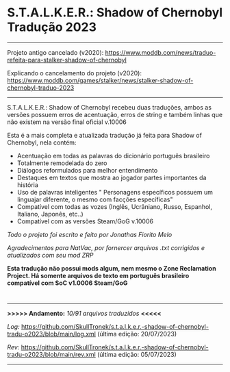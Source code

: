 # S.T.A.L.K.E.R.: Shadow of Chernobyl Tradução 2023
_______________________________________________________
Projeto antigo cancelado (v2020): https://www.moddb.com/news/traduo-refeita-para-stalker-shadow-of-chernobyl

Explicando o cancelamento do projeto (v2020): https://www.moddb.com/games/stalker/news/stalker-shadow-of-chernobyl-traduo-2023
_______________________________________________________

S.T.A.L.K.E.R.: Shadow of Chernobyl recebeu duas traduções, ambos as versões possuem erros de acentuação, erros de string e também linhas que não existem na versão final oficial v.10006

Esta é a mais completa e atualizada tradução já feita para Shadow of Chernobyl, nela contém:

- Acentuação em todas as palavras do dicionário português brasileiro
- Totalmente remodelada do zero
- Diálogos reformulados para melhor entendimento
- Destaques em textos que mostra ao jogador partes importantes da história
- Uso de palavras inteligentes " Personagens específicos possuem um linguajar diferente, o mesmo com facções específicas"
- Compatível com todas as vozes (Inglês, Ucrâniano, Russo, Espanhol, Italiano, Japonês, etc..)
- Compatível com as versões Steam/GoG v.10006

*Todo o projeto foi escrito e feito por Jonathas Fiorito Melo*

*Agradecimentos para NatVac, por fornercer arquivos .txt corrigidos e atualizados com seu mod ZRP*

**Esta tradução não possui mods algum, nem mesmo o Zone Reclamation Project. Há somente arquivos de texto em português brasileiro compatível com SoC v1.0006 Steam/GoG**
#



_______________________________________________________
**>>>>> Andamento:** *10/91 arquivos traduzidos* **<<<<<**

*Log:* https://github.com/SkullTronek/s.t.a.l.k.e.r.-shadow-of-chernobyl-tradu-o2023/blob/main/log.xml (última edição: 20/07/2023)

*Rev:* https://github.com/SkullTronek/s.t.a.l.k.e.r.-shadow-of-chernobyl-tradu-o2023/blob/main/rev.xml (última edição: 05/07/2023)
_______________________________________________________
